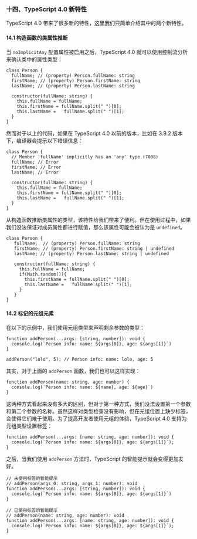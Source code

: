 ### 十四、TypeScript 4.0 新特性

TypeScript 4.0 带来了很多新的特性，这里我们只简单介绍其中的两个新特性。

#### 14.1 构造函数的类属性推断

当 `noImplicitAny` 配置属性被启用之后，TypeScript 4.0 就可以使用控制流分析来确认类中的属性类型：

```
class Person {
  fullName; // (property) Person.fullName: string
  firstName; // (property) Person.firstName: string
  lastName; // (property) Person.lastName: string

  constructor(fullName: string) {
    this.fullName = fullName;
    this.firstName = fullName.split(" ")[0];
    this.lastName =   fullName.split(" ")[1];
  }  
}
```

然而对于以上的代码，如果在 TypeScript 4.0 以前的版本，比如在 3.9.2 版本下，编译器会提示以下错误信息：

```
class Person {
  // Member 'fullName' implicitly has an 'any' type.(7008)
  fullName; // Error
  firstName; // Error
  lastName; // Error

  constructor(fullName: string) {
    this.fullName = fullName;
    this.firstName = fullName.split(" ")[0];
    this.lastName =   fullName.split(" ")[1];
  }  
}
```

从构造函数推断类属性的类型，该特性给我们带来了便利。但在使用过程中，如果我们没法保证对成员属性都进行赋值，那么该属性可能会被认为是 `undefined`。

```
class Person {
   fullName;  // (property) Person.fullName: string
   firstName; // (property) Person.firstName: string | undefined
   lastName; // (property) Person.lastName: string | undefined

   constructor(fullName: string) {
     this.fullName = fullName;
     if(Math.random()){
       this.firstName = fullName.split(" ")[0];
       this.lastName =   fullName.split(" ")[1];
     }
   }  
}
```

#### 14.2 标记的元组元素

在以下的示例中，我们使用元组类型来声明剩余参数的类型：

```
function addPerson(...args: [string, number]): void {
  console.log(`Person info: name: ${args[0]}, age: ${args[1]}`)
}

addPerson("lolo", 5); // Person info: name: lolo, age: 5
```

其实，对于上面的 `addPerson` 函数，我们也可以这样实现：

```
function addPerson(name: string, age: number) {
  console.log(`Person info: name: ${name}, age: ${age}`)
}
```

这两种方式看起来没有多大的区别，但对于第一种方式，我们没法设置第一个参数和第二个参数的名称。虽然这样对类型检查没有影响，但在元组位置上缺少标签，会使得它们难于使用。为了提高开发者使用元组的体验，TypeScript 4.0 支持为元组类型设置标签：

```
function addPerson(...args: [name: string, age: number]): void {
  console.log(`Person info: name: ${args[0]}, age: ${args[1]}`);
}
```

之后，当我们使用 `addPerson` 方法时，TypeScript 的智能提示就会变得更加友好。

```
// 未使用标签的智能提示
// addPerson(args_0: string, args_1: number): void
function addPerson(...args: [string, number]): void {
  console.log(`Person info: name: ${args[0]}, age: ${args[1]}`)
} 

// 已使用标签的智能提示
// addPerson(name: string, age: number): void
function addPerson(...args: [name: string, age: number]): void {
  console.log(`Person info: name: ${args[0]}, age: ${args[1]}`);
}
```